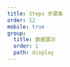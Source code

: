 ```yaml
---
title: Steps 步骤条
order: 12
mobile: true
group:
  title: 数据展示
  order: 1
  path: display
---
```


<code src="../demo/Steps.tsx"></code>
<API src="../src/Steps.tsx"></API>
